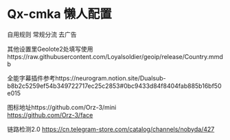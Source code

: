 # Qx-cmka 懒人配置

自用规则 常规分流 去广告

其他设置里Geolote2处填写使用https://raw.githubusercontent.com/Loyalsoldier/geoip/release/Country.mmdb

全能字幕插件参考https://neurogram.notion.site/Dualsub-b8b2c5259ef54b349722717ec25c2853#0bc9433d84f8404fab885b16bf50e015

图标地址https://github.com/Orz-3/mini     
       https://github.com/Orz-3/face

链路检测2.0 
https://cn.telegram-store.com/catalog/channels/nobyda/427
